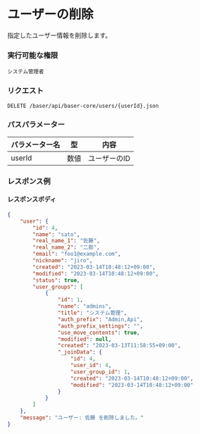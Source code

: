 # ユーザーの削除

指定したユーザー情報を削除します。

### 実行可能な権限
```
システム管理者
```
 
### リクエスト
```
DELETE /baser/api/baser-core/users/{userId}.json
``` 

### パスパラメーター

| パラメーター名       | 型   | 内容                   |
|---------------|-----|----------------------|
| userId        | 数値  | ユーザーのID              |

### レスポンス例
#### レスポンスボディ
```json
{
    "user": {
        "id": 4,
        "name": "sato",
        "real_name_1": "佐藤",
        "real_name_2": "二郎",
        "email": "foo1@example.com",
        "nickname": "jiro",
        "created": "2023-03-14T10:48:12+09:00",
        "modified": "2023-03-14T10:48:12+09:00",
        "status": true,
        "user_groups": [
            {
                "id": 1,
                "name": "admins",
                "title": "システム管理",
                "auth_prefix": "Admin,Api",
                "auth_prefix_settings": "",
                "use_move_contents": true,
                "modified": null,
                "created": "2023-03-13T11:58:55+09:00",
                "_joinData": {
                    "id": 4,
                    "user_id": 4,
                    "user_group_id": 1,
                    "created": "2023-03-14T10:48:12+09:00",
                    "modified": "2023-03-14T10:48:12+09:00"
                }
            }
        ]
    },
    "message": "ユーザー: 佐藤 を削除しました。"
}
```
